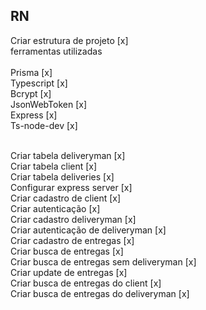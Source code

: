 ## RN ##
Criar estrutura de projeto [x]
<br/>
ferramentas utilizadas <br/><br/>
Prisma [x] <br/>
Typescript [x] <br/>
Bcrypt [x] <br/>
JsonWebToken [x] <br/>
Express [x] <br/>
Ts-node-dev [x] <br/><br/>

Criar tabela deliveryman [x]  <br/>
Criar tabela client [x] <br/>
Criar tabela deliveries [x]   <br/>
Configurar express server [x]   <br/>
Criar cadastro de client [x]   <br/>
Criar autenticação  [x]  <br/>
Criar cadastro deliveryman  [x]   <br/>
Criar autenticação de deliveryman [x]  <br/>
Criar cadastro de entregas  [x]   <br/>
Criar busca de entregas  [x]   <br/>
Criar busca de entregas sem deliveryman  [x]  <br/>
Criar update de entregas  [x]  <br/>
Criar busca de entregas do client [x]   <br/>
Criar busca de entregas do deliveryman [x] <br/>
